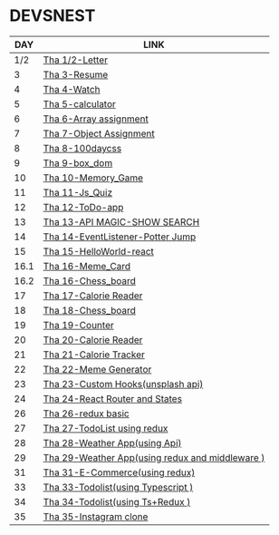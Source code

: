 # DEVSNEST
<center>

| DAY | LINK |
| ---| --- |
| 1/2 | [Tha 1/2-Letter](https://anugya-svg.github.io/Devsnest/letter/letter.html) |
| 3 | [Tha 3-Resume](https://anugya-svg.github.io/Devsnest/resume/resume.html) |
| 4 | [Tha 4-Watch](https://anugya-svg.github.io/Devsnest/watch/watch.html) |
| 5 | [Tha 5-calculator](https://anugya-svg.github.io/Devsnest/calculator/calculator.html) |
| 6 | [Tha 6-Array assignment](https://anugya-svg.github.io/Devsnest/Array_assignment/index.html) |
| 7 |  [Tha 7-Object Assignment](https://anugya-svg.github.io/Devsnest/object_assignment/index.html) |
|8 | [Tha 8-100daycss](https://anugya-svg.github.io/Devsnest/100daycss/index.html) |
|9| [Tha 9-box_dom](https://anugya-svg.github.io/Devsnest/box_dom/index.html)|
|10|[Tha 10-Memory_Game](https://anugya-svg.github.io/Devsnest/memory_game/index.html)|
|11|[Tha 11-Js_Quiz](https://anugya-svg.github.io/Devsnest/js_quiz/index.html)|
|12|[Tha 12-ToDo-app](https://anugya-svg.github.io/Devsnest/Todo-app/index.html)|
|13|[Tha 13-API MAGIC-SHOW SEARCH](https://anugya-svg.github.io/Devsnest/Api_magic/index.html) |
|14|[Tha 14-EventListener-Potter Jump](https://anugya-svg.github.io/Devsnest/event_listener/home.html) |
|15|[Tha 15-HelloWorld-react](https://anugya-svg.github.io/Devsnest/HelloWorld/index.html) |
|16.1|[Tha 16-Meme_Card](https://anugya-svg.github.io/Devsnest/meme_card/build/index.html) |
|16.2|[Tha 16-Chess_board](https://anugya-svg.github.io/Devsnest/chess_board/build/index.html) |
|17|[Tha 17-Calorie Reader](https://anugya-svg.github.io/Devsnest/calorie_reader/build/index.html) |
|18|[Tha 18-Chess_board](https://anugya-svg.github.io/Devsnest/chess_board/build/index.html) |
|19|[Tha 19-Counter](https://anugya-svg.github.io/Devsnest/counter/build/index.html) |
|20|[Tha 20-Calorie Reader](https://anugya-svg.github.io/Devsnest/calorie_reader/build/index.html) |
|21|[Tha 21-Calorie Tracker](https://anugya-svg.github.io/Devsnest/calorie_tracker/build/index.html) |
|22|[Tha 22-Meme Generator](https://anugya-svg.github.io/Devsnest/meme_generator/build/index.html) |
|23|[Tha 23-Custom Hooks(unsplash api) ](https://anugya-svg.github.io/Devsnest/custom_hooks/build/index.html) |
|24|[Tha 24-React Router and States ](https://anugya-svg.github.io/Devsnest/react_router/build/index.html) |
|26|[Tha 26-redux basic ](https://anugya-svg.github.io/Devsnest/redux_basic/build/index.html) |
|27|[Tha 27-TodoList using redux ](https://anugya-svg.github.io/Devsnest/todolist_redux/build/index.html) |
|28|[Tha 28-Weather App(using Api) ](https://anugya-svg.github.io/Devsnest/weather_app/build/index.html) |
|29|[Tha 29-Weather App(using redux and middleware ) ](https://anugya-svg.github.io/Devsnest/weather_redux/build/index.html) |
|31|[Tha 31-E-Commerce(using redux) ](https://cocky-allen-7068e0.netlify.app/) |
|33|[Tha 33-Todolist(using Typescript ) ](https://anugya-svg.github.io/Devsnest/todolist_typescript/build/index.html) |
|34|[Tha 34-Todolist(using Ts+Redux ) ](https://anugya-svg.github.io/Devsnest/todolist-ts-redux/build/index.html) |
|35|[Tha 35-Instagram clone ](https://anugya-svg.github.io/Devsnest/instagram/build/index.html) |







</center>







